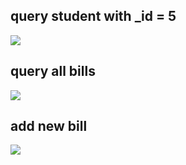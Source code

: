 ## query student with _id = 5

<a href="./usage-example-001.png" target="_blank"><img src="./usage-example-001.png"></a>

## query all bills

<a href="./usage-example-002.png" target="_blank"><img src="./usage-example-002.png"></a>

## add new bill

<a href="./usage-example-003.png" target="_blank"><img src="./usage-example-003.png"></a>
